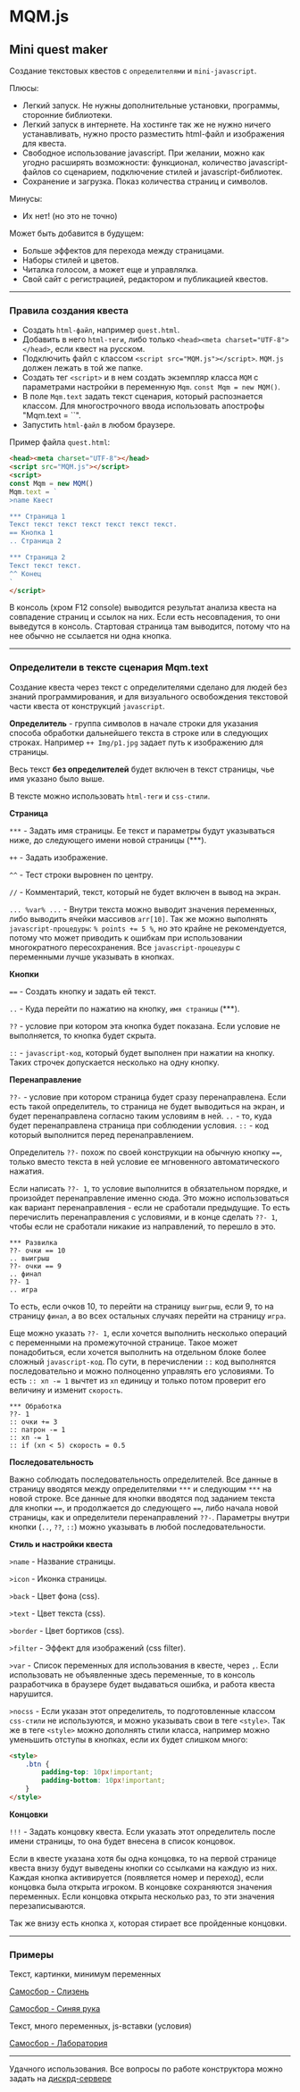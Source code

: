 # MQM.js

## Mini quest maker

Создание текстовых квестов с `определителями` и `mini-javascript`.

Плюсы:
- Легкий запуск.
Не нужны дополнительные установки, программы, сторонние библиотеки.
- Легкий запуск в интернете.
На хостинге так же не нужно ничего устанавливать, нужно просто разместить html-файл и изображения для квеста.
- Свободное использование javascript.
При желании, можно как угодно расширять возможности: функционал, количество javascript-файлов со сценарием, подключение стилей и javascript-библиотек.
- Сохранение и загрузка. Показ количества страниц и символов.

Минусы:
- Их нет! (но это не точно)

Может быть добавится в будущем:
- Больше эффектов для перехода между страницами.
- Наборы стилей и цветов.
- Читалка голосом, а может еще и управлялка.
- Свой сайт с регистрацией, редактором и публикацией квестов.

______

### Правила создания квеста

- Создать `html-файл`, например `quest.html`.
- Добавить в него `html-теги`, либо только `<head><meta charset="UTF-8"></head>`, если квест на русском.
- Подключить файл с классом `<script src="MQM.js"></script>`. `MQM.js` должен лежать в той же папке.
- Создать тег `<script>` и в нем создать экземпляр класса `MQM` с параметрами настройки в переменную `Mqm`. `const Mqm = new MQM()`.
- В поле `Mqm.text` задать текст сценария, который распознается классом. Для многострочного ввода использовать апострофы "Mqm.text = ``".
- Запустить `html-файл` в любом браузере.

Пример файла `quest.html`:

```html
<head><meta charset="UTF-8"></head>
<script src="MQM.js"></script>
<script>
const Mqm = new MQM()
Mqm.text = `
>name Квест

*** Страница 1
Текст текст текст текст текст текст текст.
== Кнопка 1
.. Страница 2

*** Страница 2
Текст текст текст.
^^ Конец
`
</script>
```

В консоль (хром F12 console) выводится результат анализа квеста на совпадение страниц и ссылок на них. Если есть несовпадения, то они выведутся в консоль. Стартовая страница там выводится, потому что на нее обычно не ссылается ни одна кнопка.

______

### Определители в тексте сценария Mqm.text

Создание квеста через текст с определителями сделано для людей без знаний программирования, и для визуального освобождения текстовой части квеста от конструкций `javascript`.

**Определитель** - группа символов в начале строки для указания способа обработки дальнейшего текста в строке или в следующих строках. Например `++ Img/p1.jpg` задает путь к изображению для страницы.

Весь текст **без определителей** будет включен в текст страницы, чье имя указано было выше.

В тексте можно использовать `html-теги` и `css-стили`.


**Страница**

`***` - Задать имя страницы. Ее текст и параметры будут указываться ниже, до следующего имени новой страницы (***).

`++` - Задать изображение.

`^^` - Тест строки выровнен по центру.

`//` - Комментарий, текст, который не будет включен в вывод на экран.

`... %var% ...` - Внутри текста можно выводит значения переменных, либо выводить ячейки массивов `arr[10]`. Так же можно выполнять `javascript-процедуры`: `% points += 5 %`, но это крайне не рекомендуется, потому что может приводить к ошибкам при использовании многократного пересохранения. Все `javascript-процедуры` с переменными лучше указывать в кнопках.


**Кнопки**

`==` - Создать кнопку и задать ей текст.

`..` - Куда перейти по нажатию на кнопку, `имя страницы` (***).

`??` - условие при котором эта кнопка будет показана. Если условие не выполняется, то кнопка будет скрыта.

`::` - `javascript-код`, который будет выполнен при нажатии на кнопку. Таких строчек допускается несколько на одну кнопку.


**Перенаправление**

`??-` - условие при котором страница будет сразу перенаправлена. Если есть такой определитель, то страница не будет выводиться на экран, и будет перенаправлена согласно таким условиям в ней. `..` - то, куда будет перенаправлена страница при соблюдении условия. `::` - код который выполнится перед перенаправлением.

Определитель `??-` похож по своей конструкции на обычную кнопку `==`, только вместо текста в ней условие ее мгновенного автоматического нажатия.

Если написать `??- 1`, то условие выполнится в обязательном порядке, и произойдет перенаправление именно сюда. Это можно использоваться как вариант перенаправления - если не сработали предыдущие. То есть перечислить перенаправления с условиями, и в конце сделать `??- 1`, чтобы если не сработали никакие из направлений, то перешло в это.

```
*** Развилка
??- очки == 10
.. выигрыш
??- очки == 9
.. финал
??- 1
.. игра
```
То есть, если очков 10, то перейти на страницу `выигрыш`, если 9, то на страницу `финал`, а во всех остальных случаях перейти на страницу `игра`.

Еще можно указать `??- 1`, если хочется выполнить несколько операций с переменными на промежуточной странице. Такое может понадобиться, если хочется выполнить на отдельном блоке более сложный `javascript-код`. По сути, в перечислении `::` код выполнятся последовательно и можно полноценно управлять его условиями. То есть `:: хп -= 1` вычтет из `хп` единицу и только потом проверит его величину и изменит `скорость`.

```
*** Обработка
??- 1
:: очки += 3
:: патрон -= 1
:: хп -= 1
:: if (хп < 5) скорость = 0.5
```


**Последовательность**

Важно соблюдать последовательность определителей. Все данные в страницу вводятся между определителями `***` и следующим `***` на новой строке. Все данные для кнопки вводятся под заданием текста для кнопки `==`, и продолжается до следующего `==`, либо начала новой страницы, как и определители перенаправлений `??-`. Параметры внутри кнопки (`..`, `??`, `::`) можно указывать в любой последовательности.



**Стиль и настройки квеста**

`>name` - Название страницы.

`>icon` - Иконка страницы.

`>back` - Цвет фона (css).

`>text` - Цвет текста (css).

`>border` - Цвет бортиков (css).

`>filter` - Эффект для изображений (css filter).

`>var` - Список переменных для использования в квесте, через `,`. Если использовать не объявленные здесь переменные, то в консоль разработчика в браузере будет выдаваться ошибка, и работа квеста нарушится.

`>nocss` - Если указан этот определитель, то подготовленные классом `css-стили` не используются, и можно указывать свои в теге `<style>`. Так же в теге `<style>` можно дополнять стили класса, например можно уменьшить отступы в кнопках, если их будет слишком много:

```html
<style>
    .btn {
        padding-top: 10px!important;
        padding-bottom: 10px!important;
    }
</style>
```

**Концовки**

`!!!` - Задать концовку квеста. Если указать этот определитель после имени страницы, то она будет внесена в список концовок.

Если в квесте указана хотя бы одна концовка, то на первой странице квеста внизу будут выведены кнопки со ссылками на каждую из них. Каждая кнопка активируется (появляется номер и переход), если концовка была открыта игроком. В концовке сохраняются значения переменных. Если концовка открыта несколько раз, то эти значения перезаписываются.

Так же внизу есть кнопка `X`, которая стирает все пройденные концовки.

______

### Примеры

Текст, картинки, минимум переменных

[Самосбор - Слизень](http://innercat.ru/mqm/Examples/smsbr-slizen.html)

[Самосбор - Синяя рука](http://innercat.ru/mqm/Examples/smsbr-sin_rook.html)

Текст, много переменных, js-вставки (условия)

[Самосбор - Лаборатория](http://innercat.ru/mqm/Examples/Laba/index.html)

______

Удачного использования. Все вопросы по работе конструктора можно задать на [дискрд-сервере](https://discord.gg/mzmgJqH6Vj)